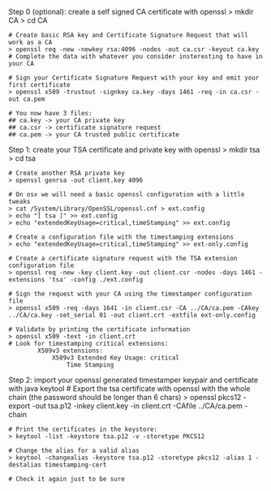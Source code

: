 Step 0 (optional): create a self signed CA certificate with openssl
    > mkdir CA
    > cd CA

    # Create basic RSA key and Certificate Signature Request that will work as a CA
    > openssl req -new -newkey rsa:4096 -nodes -out ca.csr -keyout ca.key
    # Complete the data with whatever you consider insteresting to have in your CA

    # Sign your Certificate Signature Request with your key and emit your first certificate
    > openssl x509 -trustout -signkey ca.key -days 1461 -req -in ca.csr -out ca.pem

    # You now have 3 files:
    ## ca.key -> your CA private key
    ## ca.csr -> certificate signature request
    ## ca.pem -> your CA trusted public certificate

Step 1: create your TSA certificate and private key with openssl
    > mkdir tsa
    > cd tsa

    # Create another RSA private key
    > openssl genrsa -out client.key 4096

    # On osx we will need a basic openssl configuration with a little tweaks
    > cat /System/Library/OpenSSL/openssl.cnf > ext.config
    > echo "[ tsa ]" >> ext.config
    > echo "extendedKeyUsage=critical,timeStamping" >> ext.config

    # Create a configuration file with the timestamping extensions
    > echo "extendedKeyUsage=critical,timeStamping" >> ext-only.config
    
    # Create a certificate signature request with the TSA extension configuration file
    > openssl req -new -key client.key -out client.csr -nodes -days 1461 -extensions 'tsa' -config ./ext.config

    # Sign the request with your CA using the timestamper configuration file
    > openssl x509 -req -days 1641 -in client.csr -CA ../CA/ca.pem -CAkey ../CA/ca.key -set_serial 01 -out client.crt -extfile ext-only.config

    # Validate by printing the certificate information
    > openssl x509 -text -in client.crt
    # Look for timestamping critical extensions:
            X509v3 extensions:
                X509v3 Extended Key Usage: critical
                    Time Stamping

Step 2: import your openssl generated timestamper keypair and certificate with java keytool
    # Export the tsa certificate with openssl with the whole chain (the password should be longer than 6 chars)
    > openssl pkcs12 -export -out tsa.p12 -inkey client.key -in client.crt -CAfile ../CA/ca.pem -chain

    # Print the certificates in the keystore:
    > keytool -list -keystore tsa.p12 -v -storetype PKCS12

    # Change the alias for a valid alias
    > keytool -changealias -keystore tsa.p12 -storetype pkcs12 -alias 1 -destalias timestamping-cert

    # Check it again just to be sure
